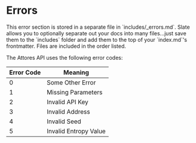 # Errors

<aside class="notice">This error section is stored in a separate file in `includes/_errors.md`. Slate allows you to optionally separate out your docs into many files...just save them to the `includes` folder and add them to the top of your `index.md`'s frontmatter. Files are included in the order listed.</aside>

The Attores API uses the following error codes:


Error Code | Meaning
---------- | -------
0 | Some Other Error
1 | Missing Parameters
2 | Invalid API Key
3 | Invalid Address
4 | Invalid Seed
5 | Invalid Entropy Value
